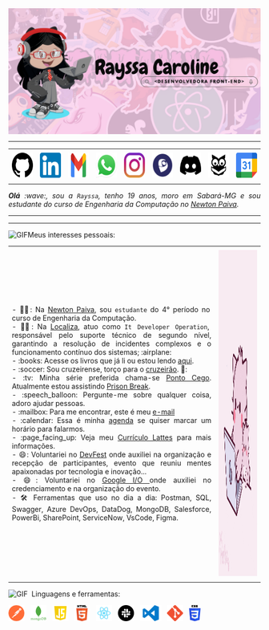 <!-- BANNER -->

  <div>
  <img align="center" alt="Header" src="https://github.com/Rayssa-Caroline/Rayssa-Caroline/blob/main/image%20banner%202.png"/>
  </div>
  

  -----
  
  <div align="center">
  <table>
  <tr>
   <td align="center" colspan="11"></td>
  </tr> 
  <tr>
  <td><a href="https://github.com/Rayssa-Caroline" target="_blank"><img src="https://github.com/Rayssa-Caroline/Rayssa-Caroline/blob/main/imagem%20github%20logo.webp" width="50px" height="50px"/></a>
  </td>
   <td><a href="https://www.linkedin.com/in/rayssa-caroline/" target="_blank"><img src="https://github.com/Rayssa-Caroline/Rayssa-Caroline/blob/main/linkedin2.png" width="50px" height="50px"/></a>
  </td>
  <td><a href="https://mail.google.com/mail/?view=cm&fs=1&to=rayssacaroline.dev@gmail.com" target="_blank"><img src="https://github.com/Rayssa-Caroline/Rayssa-Caroline/blob/main/gmail2.png" width="50px" height="50px"/></a
  </td>
  <td><a href="https://wa.me/5531992348351?text=Olá,%20gostaria%20de%20mais%20informações!" target="_blank"><img src="https://github.com/Rayssa-Caroline/Rayssa-Caroline/blob/main/wpp2.png" width="50px" height="50px"/></a>
  </td>
  <td><a href="https://www.instagram.com/rrayssacaroline/" target="_blank"><img src="https://github.com/Rayssa-Caroline/Rayssa-Caroline/blob/main/insta2.png" width="50px" height="50px"/></a>
  </td>
  </td>
  <td><a href="http://lattes.cnpq.br/1208427665892059" target="_blank"><img src="https://github.com/Rayssa-Caroline/Rayssa-Caroline/blob/main/lattes%20logo.png" width="50px" height="50px"/></a>
  </td>
  <!--<td><a href="https://slack.com/app_redirect?channel=UVD9N6VCL"><img src="https://github.com/joaopauloaramuni/joaopauloaramuni/blob/main/img/slack.png?raw=true" width="50px" height="50px"/></a>
  </td>-->
  <td><a href="https://discord.com/users/starggel4286" target="_blank"><img src="https://github.com/Rayssa-Caroline/Rayssa-Caroline/blob/main/discord.png" width="50px" height="50px"/></a>
  </td>
  <td><a href="https://www.skoob.com.br/usuario/8907731-ray" target="_blank"><img src="https://github.com/Rayssa-Caroline/Rayssa-Caroline/blob/main/skoob.png" width="50px" height="50px"/></a>
  </td>
  <td><a href="https://calendly.com/event_types/user/me" target="_blank"><img src="https://github.com/Rayssa-Caroline/Rayssa-Caroline/blob/main/calendar2.png" width="50px" height="50px"/></a>
  </td>
  </tr>
  <tr>
   <td align="center" colspan="11"></td>
  </tr> 
  </table>
  
  </div>
  <div align="justify">
  <i><b>Olá</b> :wave:, sou a <code>Rayssa</code>, tenho 19 anos, moro em Sabará-MG e sou estudante do curso de Engenharia da Computação no <a href="https://newtonpaiva.br/" target="_blank">Newton Paiva</a>.</i> <br />
  </div>
  
  -----
  
  <!-- BANNER -->
  
  
  
  
  
  -----
  
  <div>
  
  <img height="20" alt="GIF" src="https://github.com/joaopauloaramuni/joaopauloaramuni/blob/main/img/soulgem.gif?raw=true"/>Meus interesses pessoais:
  <table>
  <tr>
   <td align="center" colspan="2"></td>
  </tr> 
  <tr>
  <td>
  <div align="justify">
  <p> 
  - 👩‍🎓: Na <a   href="https://newtonpaiva.br/" target="_blank">Newton Paiva</a>, sou <code>estudante</code> do 4° período no curso de Engenharia da Computação. <a/> <br/>
  - 👩‍💼: Na <a href="https://zarp.localiza.com/?utm_source=google&utm_medium=cpc_fundo&utm_campaign=12183064796&utm_term=localiza+zarp&utm_content=120651550921&gad_source=1&gclid=Cj0KCQiA88a5BhDPARIsAFj595hx_8rLp_7hG6NDw4lkALdXMmaI88GzPb82w29bcN59O8ZC0XFnzmQaAvnYEALw_wcB" 
   target="_blank">Localiza</a>, atuo como <code>It Developer Operation</code>, responsável pelo suporte técnico de segundo nível, garantindo a resolução de incidentes complexos e o funcionamento contínuo dos sistemas; :airplane:<br />
  - :books: Acesse os livros que já li ou estou lendo <a href="https://www.skoob.com.br/usuario/8907731-ray" target="_blank">aqui</a>.<br />
  - :soccer: Sou cruzeirense, torço para o <a href="https://www.cruzeiro.com.br/" target="_blank">cruzeirão</a>. 🦊:<br />
  - :tv: Minha série preferida chama-se <a href="https://www.imdb.com/title/tt4474344/?ref_=fn_al_tt_1" target="_blank">Ponto Cego</a>. Atualmente estou assistindo <a href="https://www.imdb.com/title/tt0455275/?ref_=nv_sr_srsg_0_tt_4_nm_4_in_0_q_pris" target="_blank">Prison Break</a>.<br />
  - :speech_balloon: Pergunte-me sobre qualquer coisa, adoro ajudar pessoas.<br />
  - :mailbox: Para me encontrar, este é meu <a href="mailto:rayssacaroline.dev@gmail.com" target="_blank">e-mail</a> <br />
  - :calendar: Essa é minha <a href="https://calendly.com/event_types/user/me" target="_blank">agenda</a> se quiser marcar um horário para falarmos.<br />
  - :page_facing_up: Veja meu <a href="http://lattes.cnpq.br/1208427665892059" target="_blank">Currículo Lattes</a> para mais informações. <br/>
  - 😄: Voluntariei no <a href="https://www.linkedin.com/posts/rayssa-caroline_s%C3%A1bado-tive-a-honra-de-ser-volunt%C3%A1rio-no-activity-7256675784864538624-tf5e?utm_source=share&utm_medium=member_desktop" target="_blank">DevFest</a> onde auxiliei na organização e recepção de participantes, evento que reuniu mentes apaixonadas por tecnologia e inovação... <br/>
 - 😄: Voluntariei no <a href="https://www.linkedin.com/posts/rayssa-caroline_localizalabs-activity-7205447901496414209-Un5R?utm_source=share&utm_medium=member_desktop" target="_blank">Google I/O </a> onde auxiliei no credenciamento e na organização do evento. <br/>
- 🛠️ Ferramentas que uso no dia a dia: Postman, SQL, Swagger, Azure DevOps, DataDog, MongoDB, Salesforce, PowerBi, SharePoint, ServiceNow, VsCode, Figma.
  </p>
  </div>
  </td>
  <td>
  <div>
  <img alt="GIF" src="https://github.com/Rayssa-Caroline/Rayssa-Caroline/blob/main/giphy.gif" width="340px" height="650px"/>
  </div>
  </td>
  </tr>
  <tr>
   <td align="center" colspan="2"></td>
  </tr> 
  </table>

<img height="20" alt="GIF" src="https://github.com/joaopauloaramuni/joaopauloaramuni/blob/main/img/skills.gif?raw=true"/>&nbsp; Linguagens e ferramentas:

<code><a href="https://www.gnu.org/software/bash/" target="_blank"><img height="32" src="https://github.com/Rayssa-Caroline/Rayssa-Caroline/blob/main/postman.png"/></a></code>
&nbsp; 
<code><a href="https://www.gnu.org/software/bash/" target="_blank"><img height="32" src="https://github.com/Rayssa-Caroline/Rayssa-Caroline/blob/main/mongodb.png"/></a></code>
&nbsp;
<code><a href="https://www.gnu.org/software/bash/" target="_blank"><img height="32" src="https://github.com/Rayssa-Caroline/Rayssa-Caroline/blob/main/js.png"/></a></code>
&nbsp;
<code><a href="https://www.gnu.org/software/bash/" target="_blank"><img height="32" src="https://github.com/Rayssa-Caroline/Rayssa-Caroline/blob/main/HTML5_logo_and_wordmark.svg.png"/></a></code>
&nbsp;
<code><a href="https://www.gnu.org/software/bash/" target="_blank"><img height="32" src="https://github.com/Rayssa-Caroline/Rayssa-Caroline/blob/main/react.png"/></a></code>
&nbsp;
<code><a href="https://www.gnu.org/software/bash/" target="_blank"><img height="32" src="https://github.com/Rayssa-Caroline/Rayssa-Caroline/blob/main/slack.png"/></a></code>
&nbsp;
<code><a href="https://www.gnu.org/software/bash/" target="_blank"><img height="32" src="https://github.com/Rayssa-Caroline/Rayssa-Caroline/blob/main/vs.png"/></a></code>
&nbsp;
<code><a href="https://www.gnu.org/software/bash/" target="_blank"><img height="32" src="https://github.com/Rayssa-Caroline/Rayssa-Caroline/blob/main/Git-Icon-1788C.png"/></a></code>
&nbsp;
<code><a href="https://www.gnu.org/software/bash/" target="_blank"><img height="32" src="https://github.com/Rayssa-Caroline/Rayssa-Caroline/blob/main/CSS3_logo_and_wordmark.svg.png"/></a></code>
